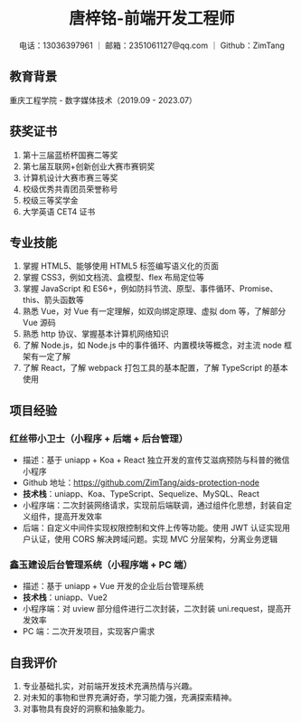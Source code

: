 <div style="text-align:center">
<h1>唐梓铭-前端开发工程师</h1>
电话：13036397961 ｜ 邮箱：2351061127@qq.com ｜ Github：ZimTang
</div>

## 教育背景

重庆工程学院 - 数字媒体技术（2019.09 - 2023.07）

## 获奖证书

1. 第十三届蓝桥杯国赛二等奖
1. 第七届互联网+创新创业大赛市赛铜奖
1. 计算机设计大赛市赛三等奖
1. 校级优秀共青团员荣誉称号
1. 校级三等奖学金
1. 大学英语 CET4 证书

## 专业技能

1. 掌握 HTML5、能够使用 HTML5 标签编写语义化的页面
1. 掌握 CSS3，例如文档流、盒模型、flex 布局定位等
1. 掌握 JavaScript 和 ES6+，例如防抖节流、原型、事件循环、Promise、this、箭头函数等
1. 熟悉 Vue，对 Vue 有一定理解，如双向绑定原理、虚拟 dom 等，了解部分 Vue 源码
1. 熟悉 http 协议、掌握基本计算机网络知识
1. 了解 Node.js，如 Node.js 中的事件循环、内置模块等概念，对主流 node 框架有一定了解
1. 了解 React，了解 webpack 打包工具的基本配置，了解 TypeScript 的基本使用

## 项目经验

### 红丝带小卫士（小程序 + 后端 + 后台管理）

- 描述：基于 uniapp + Koa + React 独立开发的宣传艾滋病预防与科普的微信小程序
- Github 地址：<https://github.com/ZimTang/aids-protection-node>
- **技术栈**：uniapp、Koa、TypeScript、Sequelize、MySQL、React
- 小程序端：二次封装网络请求，实现前后端联调，通过组件化思想，封装自定义组件，提高开发效率
- 后端：自定义中间件实现权限控制和文件上传等功能。使用 JWT 认证实现用户认证，使用 CORS 解决跨域问题。实现 MVC 分层架构，分离业务逻辑

### 鑫玉建设后台管理系统（小程序端 + PC 端）

- 描述：基于 uniapp + Vue 开发的企业后台管理系统
- **技术栈**：uniapp、Vue2
- 小程序端：对 uview 部分组件进行二次封装，二次封装 uni.request，提高开发效率
- PC 端：二次开发项目，实现客户需求

## 自我评价

1. 专业基础扎实，对前端开发技术充满热情与兴趣。
1. 对未知的事物和世界充满好奇，学习能力强，充满探索精神。
1. 对事物具有良好的洞察和抽象能力。
